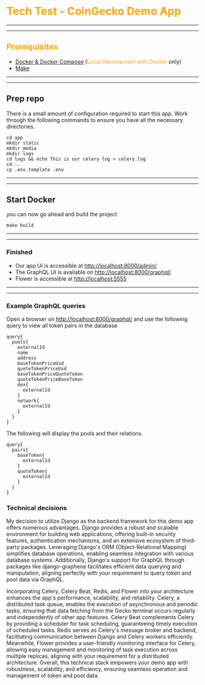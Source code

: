 # <span style="color:orange">Tech Test - CoinGecko Demo App</span>


***
***
## <span style="color:orange">Prerequisites<span>
* [Docker & Docker Compose](https://docs.docker.com/desktop/) (<span style="color:orange">Local Development with Docker</span> only)
* [Make](https://www.gnu.org/software/make/)

***
***

## Prep repo
There is a small amount of configuration required to start this app. Work through the following commands to ensure you have all the necessary directories.
```
cd app
mkdir static
mkdir media
mkdir logs
cd logs && echo This is our celery log > celery.log
cd ..
cp .env.template .env
```

***
***

## Start Docker
you can now go ahead and build the project
```
make build
```

***
***

### Finished

* Our app UI is accessible at [http://localhost:8000/admin/](http://localhost:8000/admin/)
* The GraphQL UI is available on [http://localhost:8000/graphql/](http://localhost:8000/graphql/)
* Flower is accessible at [http://localhost:5555](http://localhost:5555)

***
*** 


### Example GraphQL queries
Open a browser on [http://localhost:8000/graphql/](http://localhost:8000/graphql/) and use the following query to view all token pairs in the database
```
query{
  pools{
    externalId
    name
    address
    baseTokenPriceUsd
    quoteTokenPriceUsd
    baseTokenPriceQuoteToken
    quoteTokenPriceBaseToken
    dex{
      externalId
    }
    network{
      externalId
    }
  }
}
```
The following will display the pools and their relations.
```
query{
  pairs{
    baseToken{
      externalId
    }
    quoteToken{
      externalId
    }
  }
}
```

### Technical decisions
My decision to utilize Django as the backend framework for this demo app offers numerous advantages. Django provides a robust and scalable environment for building web applications, offering built-in security features, authentication mechanisms, and an extensive ecosystem of third-party packages. Leveraging Django's ORM (Object-Relational Mapping) simplifies database operations, enabling seamless integration with various database systems. Additionally, Django's support for GraphQL through packages like django-graphene facilitates efficient data querying and manipulation, aligning perfectly with your requirement to query token and pool data via GraphQL.

Incorporating Celery, Celery Beat, Redis, and Flower into your architecture enhances the app's performance, scalability, and reliability. Celery, a distributed task queue, enables the execution of asynchronous and periodic tasks, ensuring that data fetching from the Gecko terminal occurs regularly and independently of other app features. Celery Beat complements Celery by providing a scheduler for task scheduling, guaranteeing timely execution of scheduled tasks. Redis serves as Celery's message broker and backend, facilitating communication between Django and Celery workers efficiently. Meanwhile, Flower provides a user-friendly monitoring interface for Celery, allowing easy management and monitoring of task execution across multiple replicas, aligning with your requirement for a distributed architecture. Overall, this technical stack empowers your demo app with robustness, scalability, and efficiency, ensuring seamless operation and management of token and pool data.